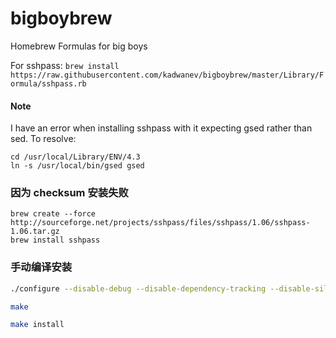 # bigboybrew
Homebrew Formulas for big boys

For sshpass: `brew install https://raw.githubusercontent.com/kadwanev/bigboybrew/master/Library/Formula/sshpass.rb`

#### Note
I have an error when installing sshpass with it expecting gsed rather than sed. To resolve:

    cd /usr/local/Library/ENV/4.3
    ln -s /usr/local/bin/gsed gsed



### 因为 checksum 安装失败
    brew create --force http://sourceforge.net/projects/sshpass/files/sshpass/1.06/sshpass-1.06.tar.gz
    brew install sshpass


### 手动编译安装
```bash
./configure --disable-debug --disable-dependency-tracking --disable-silent-rules --prefix=/usr/local/Cellar/sshpass/1.06

make

make install
```
